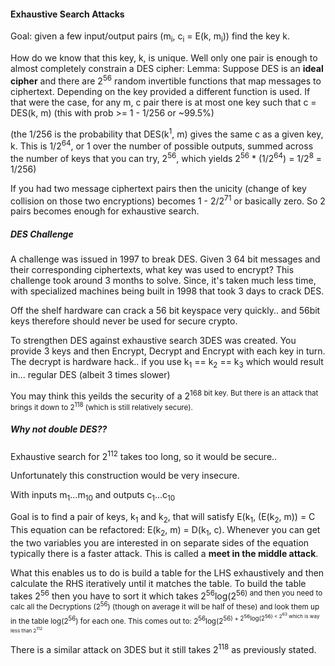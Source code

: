 #### Exhaustive Search Attacks

Goal: given a few input/output pairs (m<sub>i</sub>, c<sub>i</sub> = E(k,
m<sub>i</sub>)) find the key k.

How do we know that this key, k, is unique. Well only one pair is enough to
almost completely constrain a DES cipher:
Lemma: Suppose DES is an **ideal cipher** and there are 2<sup>56</sup> random
invertible functions that map messages to ciphertext. Depending on the key
provided a different function is used. If that were the case, for any m, c pair
there is at most one key such that c = DES(k, m) (this with prob >= 1 - 1/256 or
~99.5%)

(the 1/256 is the probability that DES(k<sup>1</sup>, m) gives the same c as a
given key, k. This is 1/2<sup>64</sup>, or 1 over the number of possible
outputs, summed across the number of keys that you can try, 2<sup>56</sup>,
which yields 2<sup>56</sup> * (1/2<sup>64</sup>) = 1/2<sup>8</sup> = 1/256)

If you had two message ciphertext pairs then the unicity (change of key
collision on those two encryptions) becomes 1 - 2/2<sup>71</sup> or basically
zero. So 2 pairs becomes enough for exhaustive search.

##### DES Challenge
A challenge was issued in 1997 to break DES. Given 3 64 bit messages and their
corresponding ciphertexts, what key was used to encrypt? This challenge took
around 3 months to solve. Since, it's taken much less time, with specialized
machines being built in 1998 that took 3 days to crack DES.

Off the shelf hardware can crack a 56 bit keyspace very quickly..
and 56bit keys therefore should never be used for secure crypto.

To strengthen DES against exhaustive search 3DES was created. You provide 3 keys
and then Encrypt, Decrypt and Encrypt with each key in turn. The decrypt is
hardware hack.. if you use k<sub>1</sub> == k<sub>2</sub> == k<sub>3</sub> which
would result in... regular DES (albeit 3 times slower)

You may think this yeilds the security of a 2<sup>168</sub> bit key. But there
is an attack that brings it down to 2<sup>118</sup> (which is still relatively
secure).

##### Why not double DES??
Exhaustive search for 2<sup>112</sup> takes too long, so it would be secure..

Unfortunately this construction would be very insecure.

With inputs m<sub>1</sub>...m<sub>10</sub> and outputs
c<sub>1</sub>...c<sub>10</sub>

Goal is to find a pair of keys, k<sub>1</sub> and k<sub>2</sub>, that will
satisfy E(k<sub>1</sub>, (E(k<sub>2</sub>, m)) = C
This equation can be refactored: E(k<sub>2</sub>, m) = D(k<sub>1</sub>, c). 
Whenever you can get the two variables you are interested in on separate sides
of the equation typically there is a faster attack. This is called a **meet in
the middle attack**.

What this enables us to do is build a table for the LHS exhaustively and then
calculate the RHS iteratively until it matches the table. To build the table
takes 2<sup>56</sup> then you have to sort it which takes
2<sup>56</sup>log(2<sup>56</sub>) and then you need to calc all the Decryptions
(2<sup>56</sup>) (though on average it will be half of these) and look them up
in the table log(2<sup>56</sup>) for each one. This comes out to:
2<sup>56</sup>log(2<sup>56</sub>) + 2<sup>56</sup>log(2<sup>56</sub>) <
2<sup>63</sup> which is way less than 2<sup>112</sup>

There is a similar attack on 3DES but it still takes 2<sup>118</sup> as
previously stated.
